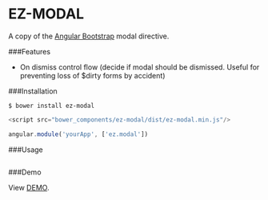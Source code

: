 EZ-MODAL
========

A copy of the <a href="http://angular-ui.github.io/bootstrap">Angular Bootstrap</a> modal directive. 

###Features
- On dismiss control flow (decide if modal should be dismissed. Useful for preventing loss of $dirty forms by accident)

###Installation

```
$ bower install ez-modal
```

```js
<script src="bower_components/ez-modal/dist/ez-modal.min.js"/>
```

```js
angular.module('yourApp', ['ez.modal'])
```

###Usage
```html
```

###Demo

View <a href="http://cdn.rawgit.com/jdewit/ez-modal/master/index.html">DEMO</a>.
